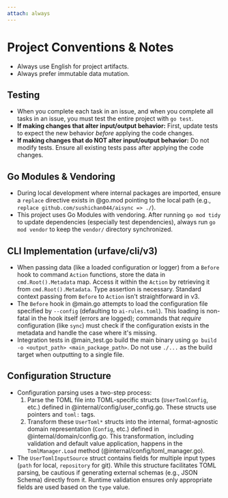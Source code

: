 ```yaml
---
attach: always
---
```


# Project Conventions & Notes

- Always use English for project artifacts.
- Always prefer immutable data mutation.

## Testing

- When you complete each task in an issue, and when you complete all tasks in an issue, you must test the entire project with `go test`.
- **If making changes that alter input/output behavior:** First, update tests to expect the new behavior *before* applying the code changes.
- **If making changes that do NOT alter input/output behavior:** Do not modify tests. Ensure all existing tests pass after applying the code changes.

## Go Modules & Vendoring

- During local development where internal packages are imported, ensure a `replace` directive exists in @go.mod pointing to the local path (e.g., `replace github.com/sushichan044/aisync => ./`).
- This project uses Go Modules with vendoring. After running `go mod tidy` to update dependencies (especially test dependencies), always run `go mod vendor` to keep the `vendor/` directory synchronized.

## CLI Implementation (urfave/cli/v3)

- When passing data (like a loaded configuration or logger) from a `Before` hook to command `Action` functions, store the data in `cmd.Root().Metadata` map. Access it within the `Action` by retrieving it from `cmd.Root().Metadata`. Type assertion is necessary. Standard context passing from `Before` to `Action` isn't straightforward in v3.
- The `Before` hook in @main.go attempts to load the configuration file specified by `--config` (defaulting to `ai-rules.toml`). This loading is non-fatal in the hook itself (errors are logged); commands that *require* configuration (like `sync`) must check if the configuration exists in the metadata and handle the case where it's missing.
- Integration tests in @main_test.go build the main binary using `go build -o <output_path> <main_package_path>`. Do not use `./...` as the build target when outputting to a single file.

## Configuration Structure

- Configuration parsing uses a two-step process:
    1. Parse the TOML file into TOML-specific structs (`UserTomlConfig`, etc.) defined in @internal/config/user_config.go. These structs use pointers and `toml:` tags.
    2. Transform these `UserToml*` structs into the internal, format-agnostic domain representation (`Config`, etc.) defined in @internal/domain/config.go. This transformation, including validation and default value application, happens in the `TomlManager.Load` method (@internal/config/toml_manager.go).
- The `UserTomlInputSource` struct contains fields for multiple input types (`path` for local, `repository` for git). While this structure facilitates TOML parsing, be cautious if generating external schemas (e.g., JSON Schema) directly from it. Runtime validation ensures only appropriate fields are used based on the `type` value.
